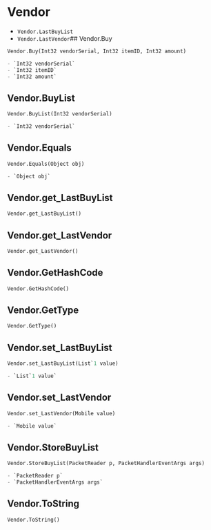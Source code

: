 # Vendor

- `Vendor.LastBuyList`
- `Vendor.LastVendor`## Vendor.Buy
```py
Vendor.Buy(Int32 vendorSerial, Int32 itemID, Int32 amount)

- `Int32 vendorSerial` 
- `Int32 itemID` 
- `Int32 amount` 
```

## Vendor.BuyList
```py
Vendor.BuyList(Int32 vendorSerial)

- `Int32 vendorSerial` 
```

## Vendor.Equals
```py
Vendor.Equals(Object obj)

- `Object obj` 
```

## Vendor.get_LastBuyList
```py
Vendor.get_LastBuyList()


```

## Vendor.get_LastVendor
```py
Vendor.get_LastVendor()


```

## Vendor.GetHashCode
```py
Vendor.GetHashCode()


```

## Vendor.GetType
```py
Vendor.GetType()


```

## Vendor.set_LastBuyList
```py
Vendor.set_LastBuyList(List`1 value)

- `List`1 value` 
```

## Vendor.set_LastVendor
```py
Vendor.set_LastVendor(Mobile value)

- `Mobile value` 
```

## Vendor.StoreBuyList
```py
Vendor.StoreBuyList(PacketReader p, PacketHandlerEventArgs args)

- `PacketReader p` 
- `PacketHandlerEventArgs args` 
```

## Vendor.ToString
```py
Vendor.ToString()


```
